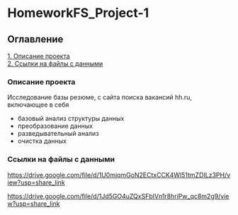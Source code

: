 # HomeworkFS_Project-1

## Оглавление  
[1. Описание проекта](.README.md#Описание-проекта)   
[2. Ссылки на файлы с данными](.README.md#Ссылка-на-большой-файл-с-данными)  

### Описание проекта    
Исследование базы резюме, с сайта поиска вакансий hh.ru, включающее в себя 
* базовый анализ структуры данных
* преобразование данных
* разведывательный анализ
* очистка данных

### Ссылки на файлы с данными
https://drive.google.com/file/d/1U0mjqmGoN2ECtxCCK4Wl51tmZDILz3PH/view?usp=share_link

https://drive.google.com/file/d/1Jd5GO4uZQxSFbIVn1r8hriPw_qc8m2g9/view?usp=share_link
